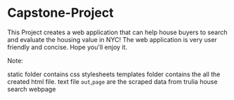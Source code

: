 # Capstone-Project


This Project creates a web application that can help house buyers to search and evaluate the housing value in NYC! The web application is very user friendly and concise. Hope you'll enjoy it.  


Note: 


static folder contains css stylesheets
templates folder contains the all the created html file. 
text file `out`,`page` are the scraped data from trulia house search webpage  
 
